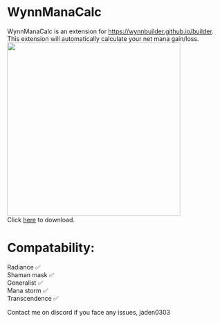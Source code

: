 # WynnManaCalc

WynnManaCalc is an extension for https://wynnbuilder.github.io/builder. This extension will automatically calculate your net mana gain/loss. <br>
<img src="https://github.com/user-attachments/assets/01fc52a5-de4d-42a4-9763-a9f578a6f529" width="400"/> <br>
Click [here](https://github.com/jdn2005/wynnManaCalc/releases/tag/Release) to download.<br>

# Compatability:
Radiance ✅ <br>
Shaman mask ✅ <br>
Generalist ✅ <br>
Mana storm ✅ <br>
Transcendence ✅ <br>

Contact me on discord if you face any issues, jaden0303
